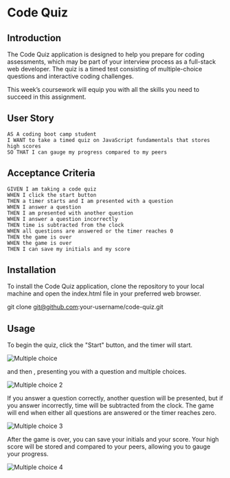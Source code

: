 # Code Quiz

## Introduction 

The Code Quiz application is designed to help you prepare for coding assessments, which may be part of your interview process as a full-stack web developer. The quiz is a timed test consisting of multiple-choice questions and interactive coding challenges.

This week’s coursework will equip you with all the skills you need to succeed in this assignment.

## User Story

```
AS A coding boot camp student
I WANT to take a timed quiz on JavaScript fundamentals that stores high scores
SO THAT I can gauge my progress compared to my peers
```

## Acceptance Criteria

```
GIVEN I am taking a code quiz
WHEN I click the start button
THEN a timer starts and I am presented with a question
WHEN I answer a question
THEN I am presented with another question
WHEN I answer a question incorrectly
THEN time is subtracted from the clock
WHEN all questions are answered or the timer reaches 0
THEN the game is over
WHEN the game is over
THEN I can save my initials and my score
```

## Installation
To install the Code Quiz application, clone the repository to your local machine and open the index.html file in your preferred web browser.

git clone git@github.com:your-username/code-quiz.git

## Usage
To begin the quiz, click the "Start" button, and the timer will start.

![Multiple choice](https://user-images.githubusercontent.com/124220654/225842868-907718b6-4539-45ab-9c27-b6b1bb6f2507.jpg)


and then , presenting you with a question and multiple choices.

![Multiple choice 2](https://user-images.githubusercontent.com/124220654/225842950-7acab3ad-0c74-46bb-9119-de7bdc0982c2.jpg)


If you answer a question correctly, another question will be presented, but if you answer incorrectly, time will be subtracted from the clock. The game will end when either all questions are answered or the timer reaches zero. 

![Multiple choice 3](https://user-images.githubusercontent.com/124220654/225843391-739652b5-cf3b-4249-83e5-f50f8f18c96d.jpg)


After the game is over, you can save your initials and your score. Your high score will be stored and compared to your peers, allowing you to gauge your progress.

![Multiple choice 4](https://user-images.githubusercontent.com/124220654/225843480-27e615be-55bc-4421-ad4d-62ae378740c7.jpg)








